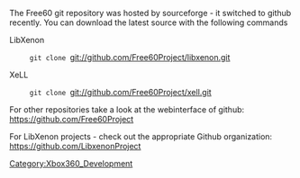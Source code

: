 The Free60 git repository was hosted by sourceforge - it switched to
github recently. You can download the latest source with the following
commands

LibXenon

`     git clone `<git://github.com/Free60Project/libxenon.git>

XeLL

`     git clone `<git://github.com/Free60Project/xell.git>

For other repositories take a look at the webinterface of github:
<https://github.com/Free60Project>

For LibXenon projects - check out the appropriate Github organization:
<https://github.com/LibxenonProject>

[Category:Xbox360_Development](Category_Xbox360_Development.md "wikilink")